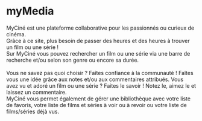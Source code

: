 # myMedia

MyCiné est une plateforme collaborative pour les passionnés ou curieux de cinéma. <br/> 
Grâce à ce site, plus besoin de passer des heures et des heures à trouver un film ou une série ! <br/>
Sur MyCiné vous pouvez rechercher un film ou une série via une barre de recherche et/ou selon
son genre ou encore sa durée. </br>
<br/>
Vous ne savez pas quoi choisir ? Faîtes confiance à la communauté ! Faîtes vous une idée
grâce aux notes et/ou aux commentaires attribués. Vous avez vu et adoré un film ou une
série ? Faites le savoir ! Notez le, aimez le et laissez un commentaire. </br>
MyCiné vous permet également de gérer une bibliothèque avec votre liste de favoris, votre
liste de films et séries à voir ou à revoir ou votre liste de films/séries déjà vus.
